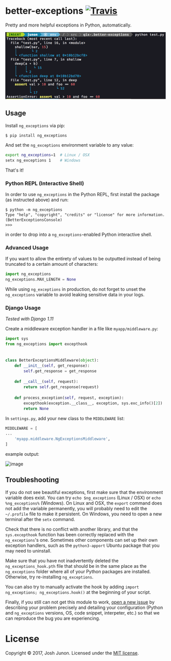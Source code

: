 # better-exceptions [![Travis](https://img.shields.io/travis/Qix-/better-exceptions.svg?style=flat-square)](https://travis-ci.org/Qix-/better-exceptions)

Pretty and more helpful exceptions in Python, automatically.

![Example screenshot of exceptions](screenshot.png)

## Usage

Install `ng_exceptions` via pip:

```console
$ pip install ng_exceptions
```

And set the `ng_exceptions` environment variable to any value:

```bash
export ng_exceptions=1  # Linux / OSX
setx ng_exceptions 1    # Windows
```

That's it!

### Python REPL (Interactive Shell)

In order to use `ng_exceptions` in the Python REPL, first install the package (as instructed above) and run:

```console
$ python -m ng_exceptions
Type "help", "copyright", "credits" or "license" for more information.
(BetterExceptionsConsole)
>>>
```

in order to drop into a `ng_exceptions`-enabled Python interactive shell.

### Advanced Usage

If you want to allow the entirety of values to be outputted instead of being truncated to a certain amount of characters:

```python
import ng_exceptions
ng_exceptions.MAX_LENGTH = None
```

While using `ng_exceptions` in production, do not forget to unset the `ng_exceptions` variable to avoid leaking sensitive data in your logs.

### Django Usage

_Tested with Django 1.11_

Create a middleware exception handler in a file like `myapp/middleware.py`:

```python
import sys
from ng_exceptions import excepthook


class BetterExceptionsMiddleware(object):
    def __init__(self, get_response):
        self.get_response = get_response

    def __call__(self, request):
        return self.get_response(request)

    def process_exception(self, request, exception):
        excepthook(exception.__class__, exception, sys.exc_info()[2])
        return None
```

In `settings.py`, add your new class to the `MIDDLEWARE` list:

```python
MIDDLEWARE = [
...
    'myapp.middleware.NgExceptionsMiddleware',
]
```

example output:

![image](https://user-images.githubusercontent.com/157132/56871937-5a07b480-69f1-11e9-9fd5-fac12382ebb7.png)



## Troubleshooting

If you do not see beautiful exceptions, first make sure that the environment variable does exist. You can try `echo $ng_exceptions` (Linux / OSX) or `echo %ng_exceptions%` (Windows). On Linux and OSX, the `export` command does not add the variable permanently, you will probably need to edit the `~/.profile` file to make it persistent. On Windows, you need to open a new terminal after the `setx` command.

Check that there is no conflict with another library, and that the `sys.excepthook` function has been correctly replaced with the `ng_exceptions`'s one. Sometimes other components can set up their own exception handlers, such as the `python3-apport` Ubuntu package that you may need to uninstall.

Make sure that you have not inadvertently deleted the `ng_exceptions_hook.pth` file that should be in the same place as the `ng_exceptions` folder where all of your Python packages are installed. Otherwise, try re-installing `ng_exceptions`.

You can also try to manually activate the hook by adding `import ng_exceptions; ng_exceptions.hook()` at the beginning of your script.

Finally, if you still can not get this module to work, [open a new issue](https://github.com/Qix-/better-exceptions/issues/new) by describing your problem precisely and detailing your configuration (Python and `ng_exceptions` versions, OS, code snippet, interpeter, etc.) so that we can reproduce the bug you are experiencing.

# License
Copyright &copy; 2017, Josh Junon. Licensed under the [MIT license](LICENSE.txt).
